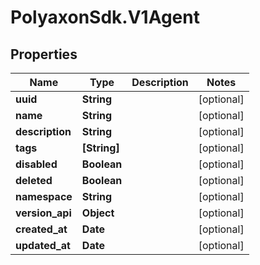 # PolyaxonSdk.V1Agent

## Properties
Name | Type | Description | Notes
------------ | ------------- | ------------- | -------------
**uuid** | **String** |  | [optional] 
**name** | **String** |  | [optional] 
**description** | **String** |  | [optional] 
**tags** | **[String]** |  | [optional] 
**disabled** | **Boolean** |  | [optional] 
**deleted** | **Boolean** |  | [optional] 
**namespace** | **String** |  | [optional] 
**version_api** | **Object** |  | [optional] 
**created_at** | **Date** |  | [optional] 
**updated_at** | **Date** |  | [optional] 


